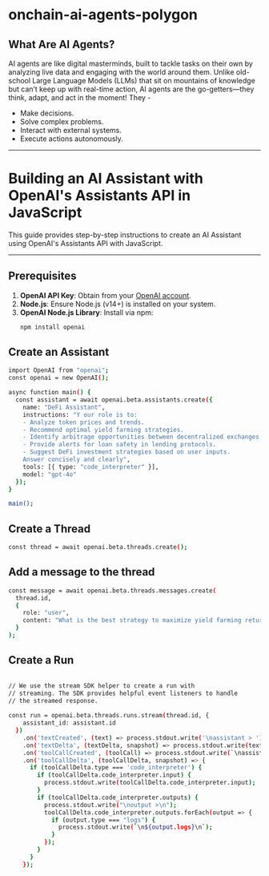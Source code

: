 # onchain-ai-agents-polygon

## What Are AI Agents?
AI agents are like digital masterminds, built to tackle tasks on their own by analyzing live data and engaging with the world around them. Unlike old-school Large Language Models (LLMs) that sit on mountains of knowledge but can’t keep up with real-time action, AI agents are the go-getters—they think, adapt, and act in the moment! They - 

- Make decisions.
- Solve complex problems.
- Interact with external systems.
- Execute actions autonomously.

---

# Building an AI Assistant with OpenAI's Assistants API in JavaScript

This guide provides step-by-step instructions to create an AI Assistant using OpenAI's Assistants API with JavaScript.

---

## Prerequisites

1. **OpenAI API Key**: Obtain from your [OpenAI account](https://platform.openai.com/account/api-keys).
2. **Node.js**: Ensure Node.js (v14+) is installed on your system.
3. **OpenAI Node.js Library**: Install via npm:
   ```bash
   npm install openai

## Create an Assistant 

```bash
import OpenAI from "openai";
const openai = new OpenAI();

async function main() {
  const assistant = await openai.beta.assistants.create({
    name: "DeFi Assistant",
    instructions: "Y our role is to:
    - Analyze token prices and trends.
    - Recommend optimal yield farming strategies.
    - Identify arbitrage opportunities between decentralized exchanges.
    - Provide alerts for loan safety in lending protocols.
    - Suggest DeFi investment strategies based on user inputs.
    Answer concisely and clearly",
    tools: [{ type: "code_interpreter" }],
    model: "gpt-4o"
  });
}

main();


```
## Create a Thread 

```bash
const thread = await openai.beta.threads.create();
```

## Add a message to the thread 

```bash
const message = await openai.beta.threads.messages.create(
  thread.id,
  {
    role: "user",
    content: "What is the best strategy to maximize yield farming returns with $500 in USDC?"
  }
);
```

## Create a Run 

```bash

// We use the stream SDK helper to create a run with
// streaming. The SDK provides helpful event listeners to handle 
// the streamed response.
 
const run = openai.beta.threads.runs.stream(thread.id, {
    assistant_id: assistant.id
  })
    .on('textCreated', (text) => process.stdout.write('\nassistant > '))
    .on('textDelta', (textDelta, snapshot) => process.stdout.write(textDelta.value))
    .on('toolCallCreated', (toolCall) => process.stdout.write(`\nassistant > ${toolCall.type}\n\n`))
    .on('toolCallDelta', (toolCallDelta, snapshot) => {
      if (toolCallDelta.type === 'code_interpreter') {
        if (toolCallDelta.code_interpreter.input) {
          process.stdout.write(toolCallDelta.code_interpreter.input);
        }
        if (toolCallDelta.code_interpreter.outputs) {
          process.stdout.write("\noutput >\n");
          toolCallDelta.code_interpreter.outputs.forEach(output => {
            if (output.type === "logs") {
              process.stdout.write(`\n${output.logs}\n`);
            }
          });
        }
      }
    });


```




